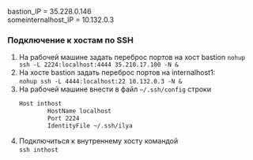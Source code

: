 bastion_IP = 35.228.0.146  
someinternalhost_IP = 10.132.0.3

###   Подключение к хостам по SSH
1. На рабочей машине задать переброс портов на хост bastion
`nohup ssh -L 2224:localhost:4444 35.210.17.100 -N &`
2. На хосте bastion задать переброс портов на internalhost1:  
`nohup ssh -L 4444:localhost:22 10.132.0.3 -N &`
3. На рабочей машине внести в файл `~/.ssh/config` строки  
    ```bash
    Host inthost
            HostName localhost
            Port 2224
            IdentityFile ~/.ssh/ilya
    ```  
4. Подключиться к внутреннему хосту командой  
 `ssh inthost`